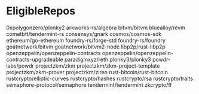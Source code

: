 # EligibleRepos

0xpolygonzero/plonky2
arkworks-rs/algebra
bitvm/bitvm
bluealloy/revm
cometbft/tendermint-rs
consensys/gnark
cosmos/cosmos-sdk
ethereum/go-ethereum
foundry-rs/forge-std
foundry-rs/foundry
goatnetwork/bitvm
goatnetwork/bitvm2-node
libp2p/rust-libp2p
openzeppelin/openzeppelin-contracts
openzeppelin/openzeppelin-contracts-upgradeable
paradigmxyz/reth
plonky3/plonky3
powdr-labs/powdr
projectzkm/zkm
projectzkm/zkm-project-template
projectzkm/zkm-prover
projectzkm/ziren
rust-bitcoin/rust-bitcoin
rustcrypto/elliptic-curves
rustcrypto/hashes
rustcrypto/rsa
rustcrypto/traits
semaphore-protocol/semaphore
tendermint/tendermint
zkcrypto/ff

